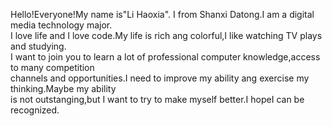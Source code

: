 
Hello!Everyone!My name is"Li Haoxia". I from Shanxi Datong.I am a digital media technology major.<br>
I love life and I love code.My life is rich ang colorful,I like watching TV plays and studying.<br>
I want to join you to learn a lot of professional computer knowledge,access to many competition<br>
channels and opportunities.I need to improve my ability ang exercise my thinking.Maybe my ability <br>
is not outstanging,but I want to try to make myself better.I  hopeI can be recognized. 

